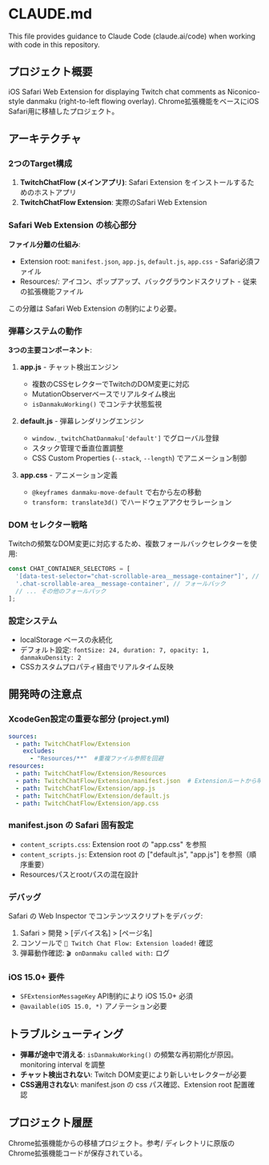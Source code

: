 # CLAUDE.md

This file provides guidance to Claude Code (claude.ai/code) when working with code in this repository.

## プロジェクト概要

iOS Safari Web Extension for displaying Twitch chat comments as Niconico-style danmaku (right-to-left flowing overlay). Chrome拡張機能をベースにiOS Safari用に移植したプロジェクト。

## アーキテクチャ

### 2つのTarget構成

1. **TwitchChatFlow (メインアプリ)**: Safari Extension をインストールするためのホストアプリ
2. **TwitchChatFlow Extension**: 実際のSafari Web Extension

### Safari Web Extension の核心部分

**ファイル分離の仕組み**:
- Extension root: `manifest.json`, `app.js`, `default.js`, `app.css` - Safari必須ファイル
- Resources/: アイコン、ポップアップ、バックグラウンドスクリプト - 従来の拡張機能ファイル

この分離は Safari Web Extension の制約により必要。

### 弾幕システムの動作

**3つの主要コンポーネント**:

1. **app.js** - チャット検出エンジン
   - 複数のCSSセレクターでTwitchのDOM変更に対応
   - MutationObserverベースでリアルタイム検出
   - `isDanmakuWorking()` でコンテナ状態監視

2. **default.js** - 弾幕レンダリングエンジン
   - `window._twitchChatDanmaku['default']` でグローバル登録
   - スタック管理で垂直位置調整
   - CSS Custom Properties (`--stack`, `--length`) でアニメーション制御

3. **app.css** - アニメーション定義
   - `@keyframes danmaku-move-default` で右から左の移動
   - `transform: translate3d()` でハードウェアアクセラレーション

### DOM セレクター戦略

Twitchの頻繁なDOM変更に対応するため、複数フォールバックセレクターを使用:

```javascript
const CHAT_CONTAINER_SELECTORS = [
  '[data-test-selector="chat-scrollable-area__message-container"]', // 最新
  '.chat-scrollable-area__message-container', // フォールバック
  // ... その他のフォールバック
];
```

### 設定システム

- localStorage ベースの永続化
- デフォルト設定: `fontSize: 24, duration: 7, opacity: 1, danmakuDensity: 2`
- CSSカスタムプロパティ経由でリアルタイム反映

## 開発時の注意点

### XcodeGen設定の重要な部分 (project.yml)

```yaml
sources:
  - path: TwitchChatFlow/Extension
    excludes:
      - "Resources/**"  #重複ファイル参照を回避
resources:
  - path: TwitchChatFlow/Extension/Resources
  - path: TwitchChatFlow/Extension/manifest.json  # Extensionルートから明示的に含める
  - path: TwitchChatFlow/Extension/app.js
  - path: TwitchChatFlow/Extension/default.js
  - path: TwitchChatFlow/Extension/app.css
```

### manifest.json の Safari 固有設定

- `content_scripts.css`: Extension root の "app.css" を参照
- `content_scripts.js`: Extension root の ["default.js", "app.js"] を参照（順序重要）
- Resourcesパスとrootパスの混在設計

### デバッグ

Safari の Web Inspector でコンテンツスクリプトをデバッグ:
1. Safari > 開発 > [デバイス名] > [ページ名]
2. コンソールで `🎉 Twitch Chat Flow: Extension loaded!` 確認
3. 弾幕動作確認: `🎬 onDanmaku called with:` ログ

### iOS 15.0+ 要件

- `SFExtensionMessageKey` API制約により iOS 15.0+ 必須
- `@available(iOS 15.0, *)` アノテーション必要

## トラブルシューティング

- **弾幕が途中で消える**: `isDanmakuWorking()` の頻繁な再初期化が原因。monitoring interval を調整
- **チャット検出されない**: Twitch DOM変更により新しいセレクターが必要
- **CSS適用されない**: manifest.json の css パス確認、Extension root 配置確認

## プロジェクト履歴

Chrome拡張機能からの移植プロジェクト。参考/ ディレクトリに原版のChrome拡張機能コードが保存されている。